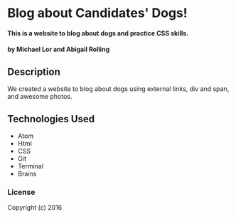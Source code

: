 # Blog about Candidates' Dogs!

#### This is a website to blog about dogs and practice CSS skills.

#### by Michael Lor and Abigail Rolling

## Description

We created a website to blog about dogs using external links, div and span, and awesome photos.

## Technologies Used

* Atom
* Html
* CSS
* Git
* Terminal
* Brains

### License

Copyright (c) 2016
